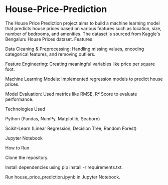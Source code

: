 # House-Price-Prediction
The House Price Prediction project aims to build a machine learning model that predicts house prices based on various features such as location, size, number of bedrooms, and amenities. The dataset is sourced from Kaggle's Bengaluru House Prices dataset.
Features

Data Cleaning & Preprocessing: Handling missing values, encoding categorical features, and removing outliers.

Feature Engineering: Creating meaningful variables like price per square foot.

Machine Learning Models: Implemented regression models to predict house prices.

Model Evaluation: Used metrics like RMSE, R² Score to evaluate performance.

Technologies Used

Python (Pandas, NumPy, Matplotlib, Seaborn)

Scikit-Learn (Linear Regression, Decision Tree, Random Forest)

Jupyter Notebook

How to Run

Clone the repository.

Install dependencies using pip install -r requirements.txt.

Run house_price_prediction.ipynb in Jupyter Notebook.

